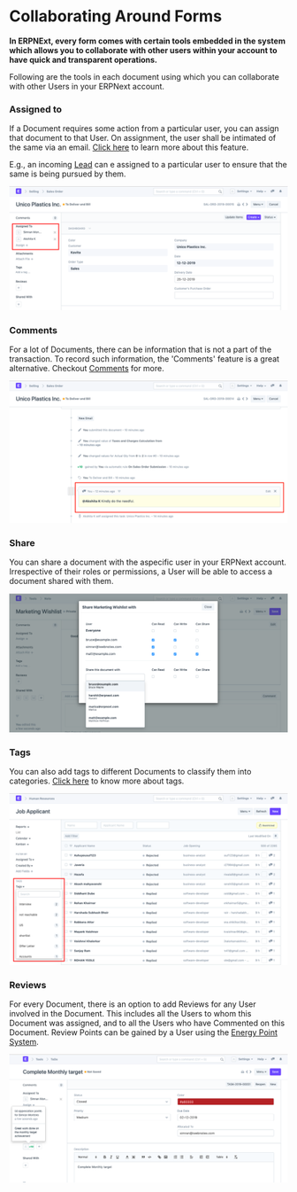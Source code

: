 
# Collaborating Around Forms


**In ERPNExt, every form comes with certain tools embedded in the system which allows you to collaborate with other users within your account to have quick and transparent operations.**


Following are the tools in each document using which you can collaborate with other Users in your ERPNext account.


### Assigned to


If a Document requires some action from a particular user, you can assign that document to that User. On assignment, the user shall be intimated of the same via an email. [Click here](/docs/v13/user/manual/en/using-erpnext/assignment) to learn more about this feature.


E.g., an incoming [Lead](/docs/v13/user/manual/en/CRM/lead) can e assigned to a particular user to ensure that the same is being pursued by them.


![Collaborating Around Forms](/files/using-assignment-1.png)


### Comments


For a lot of Documents, there can be information that is not a part of the transaction. To record such information, the 'Comments' feature is a great alternative. Checkout [Comments](/docs/v13/user/manual/en/using-erpnext/articles/comments) for more.


![Collaborating Around Forms](/files/using-collaborating-2.png)


### Share


You can share a document with the aspecific user in your ERPNext account. Irrespective of their roles or permissions, a User will be able to access a document shared with them.


![Notes](/files/using-notes-4.png)


### Tags


You can also add tags to different Documents to classify them into categories. [Click here](/docs/v13/user/manual/en/using-erpnext/tags.html) to know more about tags.


![Tags](/files/using-tags-2.png)


### Reviews


For every Document, there is an option to add Reviews for any User involved in the Document. This includes all the Users to whom this Document was assigned, and to all the Users who have Commented on this Document. Review Points can be gained by a User using the [Energy Point System](/docs/v13/user/manual/en/setting-up/energy-point-system).


![Collaborating Around Forms](/files/using-collaborating-5.png)


